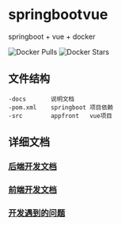 # springbootvue

springboot + vue + docker


![Docker Pulls](https://img.shields.io/docker/pulls/yaochenfeng/springbootvue.svg)
![Docker Stars](https://img.shields.io/docker/stars/yaochenfeng/springbootvue.svg)

## 文件结构
```
-docs       说明文档
-pom.xml    springboot 项目依赖
-src        appfront   vue项目

```



## 详细文档
### [后端开发文档](docs/springboot.md)
### [前端开发文档](docs/appfront.md)
### [开发遇到的问题](docs/QA.md)